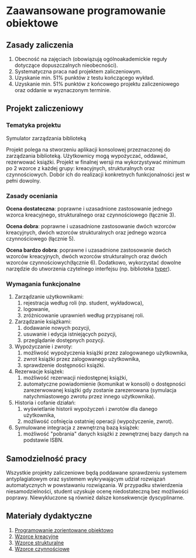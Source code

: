 # Zaawansowane programowanie obiektowe

## Zasady zaliczenia
1. Obecność na zajęciach (obowiązują ogólnoakademickie reguły dotyczące dopuszczalnych nieobecności).
2. Systematyczna praca nad projektem zaliczeniowym.
3. Uzyskanie min. 51% punktów z testu kończącego wykład.
4. Uzyskanie min. 51% punktów z końcowego projektu zaliczeniowego oraz oddanie w wyznaczonym terminie.

## Projekt zaliczeniowy

### Tematyka projektu

Symulator zarządzania biblioteką

Projekt polega na stworzeniu aplikacji konsolowej przeznaczonej do zarządzania biblioteką. Użytkownicy mogą wypożyczać, oddawać, rezerwować książki. Projekt w finalnej wersji ma wykorzystywać minimum po 2 wzorce z każdej grupy: kreacyjnych, strukturalnych oraz czynnościowych. Dobór ich do realizacji konkretnych funkcjonalności jest w pełni dowolny.

### Zasady oceniania
**Ocena dostateczna**: poprawne i uzasadnione zastosowanie jednego wzorca kreacyjnego, strukturalnego oraz czynnościowego (łącznie 3).

**Ocena dobra**: poprawne i uzasadnione zastosowanie dwóch wzorców kreacyjnych, dwóch wzorców strukturalnych oraz jednego wzorca czynnościowego (łącznie 5).

**Ocena bardzo dobra**: poprawne i uzasadnione zastosowanie dwóch wzorców kreacyjnych, dwóch wzorców strukturalnych oraz dwóch wzorców czynnościowych(łącznie 6). Dodatkowo, wykorzystać dowolne narzędzie do utworzenia czytelnego interfejsu (np. biblioteka [typer](https://pypi.org/project/typer/)).

### Wymagania funkcjonalne
1. Zarządzanie użytkownikami:
   1. rejestracja według roli (np. student, wykładowca),
   2. logowanie,
   3. zróżnicowanie uprawnień według przypisanej roli.
2. Zarządzanie książkami:
   1. dodawanie nowych pozycji,
   2. usuwanie i edycja istniejących pozycji,
   3. przeglądanie dostępnych pozycji.
3. Wypożyczanie i zwroty:
   1. możliwość wypożyczenia książki przez zalogowanego użytkownika,
   2. zwrot książki przez zalogowanego użytkownika,
   3. sprawdzenie dostępności książki.
4. Rezerwacje książek:
   1. możliwość rezerwacji niedostępnej książki,
   2. automatyczne powiadomienie (komunikat w konsoli) o dostępności zarezerwowanej książki gdy zostanie zarezerowana (symulacja natychmiastowego zwrotu przez innego użytkownika).
5. Historia i cofanie działań:
   1. wyświetlanie historii wypożyczeń i zwrotów dla danego użytkownika,
   2. możliwość cofnięcia ostatniej operacji (wypożyczenie, zwrot).
6. Symulowane integracja z zewnętrzną bazą książek:
   1. możliwość "pobrania" danych książki z zewnętrznej bazy danych na podstawie ISBN.

## Samodzielność pracy
Wszystkie projekty zaliczeniowe będą poddawane sprawdzeniu systemem antyplagiatowym oraz systemem wykrywającym udział rozwiązań automatycznych w powstawaniu rozwiązania. W przypadku stwierdzenia niesamodzielności, student uzyskuje ocenę niedostateczną bez możliwości poprawy. Niewykluczone są również dalsze konsekwencje dyscyplinarne.

## Materiały dydaktyczne
1. [Programowanie zorientowane obiektowo](https://github.com/betacord/ZPO/blob/main/1_oop.ipynb)
2. [Wzorce kreacyjne](https://github.com/betacord/ZPO/blob/main/2_creational_patterns.ipynb)
3. [Wzorce strukturalne](https://github.com/betacord/ZPO/blob/main/3_structural_patterns.ipynb)
4. [Wzorce czynnościowe](https://github.com/betacord/ZPO/blob/main/4_behavioral_patterns.ipynb)
